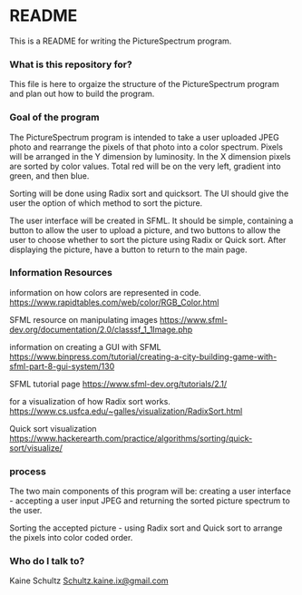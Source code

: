 # README #

This is a README for writing the PictureSpectrum program.

### What is this repository for? ###

This file is here to orgaize the structure of the PictureSpectrum program
and plan out how to build the program.

### Goal of the program ###

The PictureSpectrum program is intended to take a user uploaded JPEG photo
and rearrange the pixels of that photo into a color spectrum. Pixels will 
be arranged in the Y dimension by luminosity. In the X dimension pixels are
sorted by color values. Total red will be on the very left, gradient into 
green, and then blue. 

Sorting will be done using Radix sort and quicksort. The UI should give the 
user the option of which method to sort the picture.

The user interface will be created in SFML. It should be simple, containing
a button to allow the user to upload a picture, and two buttons to allow the
user to choose whether to sort the picture using Radix or Quick sort. After 
displaying the picture, have a button to return to the main page. 

### Information Resources ###

information on how colors are represented in code.
https://www.rapidtables.com/web/color/RGB_Color.html

SFML resource on manipulating images
https://www.sfml-dev.org/documentation/2.0/classsf_1_1Image.php

information on creating a GUI with SFML
https://www.binpress.com/tutorial/creating-a-city-building-game-with-sfml-part-8-gui-system/130

SFML tutorial page
https://www.sfml-dev.org/tutorials/2.1/

for a visualization of how Radix sort works.
https://www.cs.usfca.edu/~galles/visualization/RadixSort.html

Quick sort visualization
https://www.hackerearth.com/practice/algorithms/sorting/quick-sort/visualize/

### process ###

The two main components of this program will be:
creating a user interface -
	accepting a user input JPEG and returning the sorted picture spectrum to the 
	user.
	
Sorting the accepted picture - 
	using Radix sort and Quick sort to arrange the pixels into color
	coded order. 
	
### Who do I talk to? ###

Kaine Schultz
Schultz.kaine.ix@gmail.com
